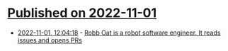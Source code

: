 # [Published on 2022-11-01](index.md)

* [2022-11-01, 12:04:18](https://news.ycombinator.com/item?id=33420068) - [Robb Oat is a robot software engineer. It reads issues and opens PRs](https://robboat.com)
